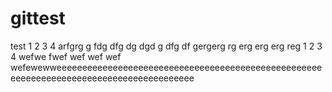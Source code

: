 # gittest

test 1
2
3
4
arfgrg
g
fdg
dfg
dg
dgd
g
dfg
df
gergerg
rg
erg
erg
erg
reg
1
2
3
4
wefwe
fwef
wef
wef
wef
wefewewweeeeeeeeeeeeeeeeeeeeeeeeeeeeeeeeeeeeeeeeeeeeeeeeeeeeeeeeeeeeeeeeeeeeeeeeeeeeeeeeeeeeeeee
